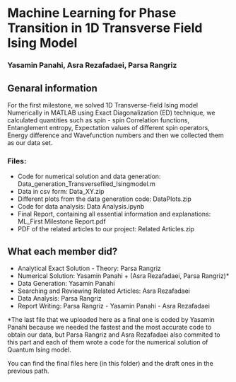 # Machine Learning for Phase Transition in 1D Transverse Field Ising Model

### Yasamin Panahi, Asra Rezafadaei, Parsa Rangriz

## Genaral information
For the first milestone, we solved 1D Transverse-field Ising model Numerically in MATLAB using Exact Diagonalization (ED) technique, we calculated quantities such as spin - spin Correlation functions, Entanglement entropy, Expectation values of different spin operators, Energy difference and Wavefunction numbers and then we collected them as our data set.

### Files:
 - Code for numerical solution and data generation: Data_generation_Transversefiled_Isingmodel.m
 - Data in csv form: Data_XY.zip
 - Different plots from the data generation code: DataPlots.zip
 - Code for data analysis: Data Analysis.ipynb
 - Final Report, containing all essential information and explanations: ML_First Milestone Report.pdf
 - PDF of the related articles to our project: Related Articles.zip

## What each member did?

- Analytical Exact Solution - Theory: Parsa Rangriz
- Numerical Solution: Yasamin Panahi + (Asra Rezafadaei, Parsa Rangriz)*
- Data Generation: Yasamin Panahi
- Searching and Reviewing Related Articles: Asra Rezafadaei
- Data Analysis: Parsa Rangriz
- Report Writing: Parsa Rangriz - Yasamin Panahi - Asra Rezafadaei

*The last file that we uploaded here as a final one is coded by Yasamin Panahi because we needed the fastest and the most accurate code to obtain our data, but Parsa Rangriz and Asra Rezafadaei also commited to this part and each of them wrote a code for the numerical solution of Quantum Ising model.

You can find the final files here (in this folder) and the draft ones in the previous path.
